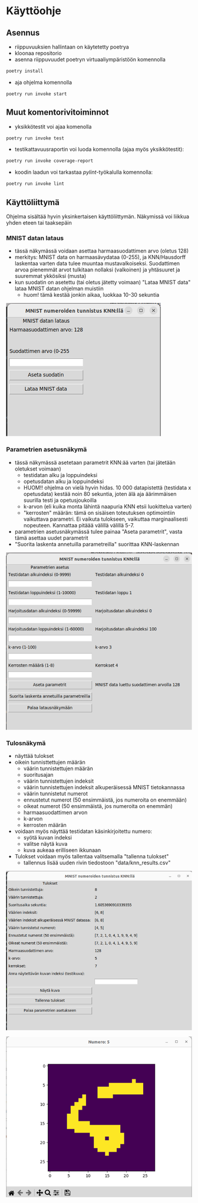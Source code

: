 # Käyttöohje


## Asennus
 - riippuvuuksien hallintaan on käytetetty poetrya
 - kloonaa repositorio
 - asenna riippuvuudet poetryn virtuaaliympäristöön komennolla 
 ```bash
 poetry install
 ```
 - aja ohjelma komennolla 
 ```bash
 poetry run invoke start
```

## Muut komentorivitoiminnot
- yksikkötestit voi ajaa komenolla
 ```bash
 poetry run invoke test
```
- testikattavuusraportin voi luoda komennolla (ajaa myös yksikkötestit):
 ```bash
 poetry run invoke coverage-report
```
- koodin laadun voi tarkastaa *pylint*-työkalulla komennolla:
 ```bash
 poetry run invoke lint
```


## Käyttöliittymä
Ohjelma sisältää hyvin yksinkertaisen käyttöliittymän. Näkymissä voi liikkua yhden eteen tai taaksepäin

### MNIST datan lataus
- tässä näkymässä voidaan asettaa harmaasuodattimen arvo (oletus 128)
- merkitys: MNIST data on harmaasävydataa (0-255), ja KNN/Hausdorff laskentaa varten data tulee muuntaa mustavalkoiseksi. Suodattimen arvoa pienemmät arvot tulkitaan nollaksi (valkoinen) ja yhtäsuuret ja suuremmat ykkösiksi (musta)
- kun suodatin on asetettu (tai oletus jätetty voimaan) "Lataa MNIST data" lataa MNIST datan ohjelman muistiin
    - huom! tämä kestää jonkin aikaa, luokkaa 10-30 sekuntia

![load](https://github.com/miahro/tiralabra-knn/blob/main/dokumentaatio/kuvat/mnist_load_view.png)

### Parametrien asetusnäkymä
- tässä näkymässä asetetaan parametrit KNN:ää varten (tai jätetään oletukset voimaan)
    - testidatan alku ja loppuindeksi
    - opetusdatan alku ja loppuindeksi
    - HUOM!! ohjelma on vielä hyvin hidas. 10 000 datapistettä (testidata x opetusdata) kestää noin 80 sekuntia, joten älä aja äärimmäisen suurilla testi ja opetusjoukoilla
    - k-arvon (eli kuika monta lähintä naapuria KNN etsii luokittelua varten)
    - "kerrosten" määrän: tämä on sisäisen toteutuksen optimointiin vaikuttava parametri. Ei vaikuta tulokseen, vaikuttaa marginaalisesti nopeuteen. Kannattaa pitäää välillä välillä 5-7. 
- parametrien asetusnäkymässä tulee painaa "Aseta parametrit", vasta tämä asettaa uudet parametrit
- "Suorita laskenta annetuilla parametreilla" suorittaa KNN-laskennan

![parameters](https://github.com/miahro/tiralabra-knn/blob/main/dokumentaatio/kuvat/parameters_view.png)


### Tulosnäkymä
- näyttää tulokset
 - oikein tunnisttettujen määrän
    - väärin tunnistettujen määrän
    - suoritusajan
    - väärin tunnistettujen indeksit
    - väärin tunnistettujen indeksit alkuperäisessä MNIST tietokannassa
    - väärin tunnistetut numerot
    - ennustetut numerot (50 ensimmäistä, jos numeroita on enemmään)
    - oikeat numerot (50 ensimmäistä, jos numeroita on enemmän)
    - harmaasuodattimen arvon
    - k-arvon
    - kerrosten määrän
- voidaan myös näyttää testidatan käsinkirjoitettu numero:
    - syötä kuvan indeksi
    - valitse näytä kuva
    - kuva aukeaa erilliseen ikkunaan 
- Tulokset voidaan myös tallentaa valitsemalla "tallenna tulokset"
    - tallennus lisää uuden rivin tiedostoon "data/knn_results.csv"

![results](https://github.com/miahro/tiralabra-knn/blob/main/dokumentaatio/kuvat/result_view.png)

![view_test_image](https://github.com/miahro/tiralabra-knn/blob/main/dokumentaatio/kuvat/view_test_image.png)
